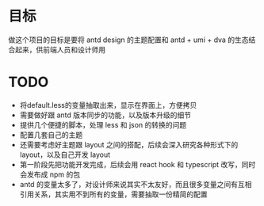 # 目标
做这个项目的目标是要将 antd design 的主题配置和 antd + umi + dva 的生态结合起来，供前端人员和设计师用

# TODO
- 将default.less的变量抽取出来，显示在界面上，方便拷贝
- 需要做好跟 antd 版本同步的功能，以及版本升级的细节
- 提供几个便捷的脚本，处理 less 和 json 的转换的问题
- 配置几套自己的主题
- 还需要考虑好主题跟 layout 之间的搭配，后续会深入研究各种形式下的 layout，以及自己开发 layout
- 第一阶段先把功能开发完成，后续会用 react hook 和 typescript 改写，同时会发布成 npm 的包
- antd 的变量太多了，对设计师来说其实不太友好，而且很多变量之间有互相引用关系，其实用不到所有的变量，需要抽取一份精简的配置

